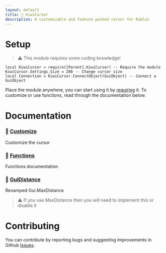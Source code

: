 ```yaml
---
layout: default
title: 🥝 KiwiCursor
description: A customizable and feature packed cursor for Roblox
---
```


# Setup

> ⚠️ This module requires some coding knowledge!

```luau
local KiwiCursor = require([Parent].KiwiCursor) -- Require the module
KiwiCursor.Settings.Size = 200 -- Change cursor size
local Connection = KiwiCursor.ConnectObject(GuiObject) -- Connect a GuiObject
```

Place the module anywhere, you can start using it by [requiring](https://create.roblox.com/docs/reference/engine/classes/ModuleScript) it. To customize or use functions, read through the documentation below.

# Documentation

### 🥝 [Customize](./customize.html)
Customize the cursor

### 🥝 [Functions](./functions.html)
Functions documentation

### 🥝 [GuiDistance](./guidistance.html) 
Revamped Gui.MaxDistance
> ⚠️ If you use MaxDistance then you will need to implement this or disable it

# Contributing

You can contribute by reporting bugs and suggesting improvements in Github [Issues](https://github.com/TextibIe/kiwicursor/issues).
